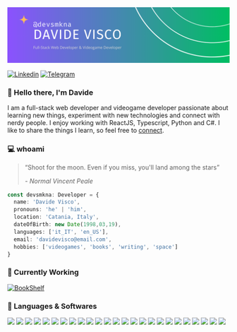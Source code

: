 <img src="./devsmkna-banner.png" />

[![Linkedin](https://img.shields.io/badge/linkedin-8B53FE?style=for-the-badge&logo=linkedin&logoColor=F7F7F7&link=https://www.linkedin.com/in/viscod/)](https://www.linkedin.com/in/viscod/)
[![Telegram](https://img.shields.io/badge/telegram-7167E1?style=for-the-badge&logo=telegram&logoColor=F7F7F7&link=https://t.me/deusmakina)](https://t.me/deusmakina)
<!-- [![NPM](https://img.shields.io/badge/-587BC5?style=for-the-badge&logo=npm&logoColor=F7F7F7&link=https://t.me/deusmakina)](https://t.me/deusmakina) -->

### 👋 Hello there, I'm Davide

I am a full-stack web developer and videogame developer passionate about learning new things, experiment with new technologies and connect with nerdy people. I enjoy working with ReactJS, Typescript, Python and C#. I like to share the things I learn, so feel free to <a href="mailto:davidevisco@email.com?subject=Nice%20to%20meet%20you%20|%20devsmkna%20Github%20README">connect</a>.

### 💻 whoami

> “Shoot for the moon. Even if you miss, you'll land among the stars”
> 
> <cite>- Normal Vincent Peale</cite>

```typescript
const devsmkna: Developer = {
  name: 'Davide Visco',
  pronouns: 'he' | 'him',
  location: 'Catania, Italy',
  dateOfBirth: new Date(1998,03,19),
  languages: ['it_IT', 'en_US'],
  email: 'davidevisco@email.com',
  hobbies: ['videogames', 'books', 'writing', 'space']
}
```

### 🌱 Currently Working

[![BookShelf](https://github-readme-stats.vercel.app/api/pin/?username=devsmkna&repo=bookshelf&theme=swift)](https://github.com/devsmkna/bookshelf)

### 💬 Languages & Softwares
<div>
<img src="https://img.shields.io/badge/javascript-F7F7F7?style=for-the-badge&logo=javascript&logoColor=8B53FE">
<img src="https://img.shields.io/badge/html-F7F7F7?style=for-the-badge&logo=html5&logoColor=8B53FE">
<img src="https://img.shields.io/badge/css-F7F7F7?style=for-the-badge&logo=css3&logoColor=8B53FE">
<img src="https://img.shields.io/badge/sass-F7F7F7?style=for-the-badge&logo=sass&logoColor=8B53FE">
<img src="https://img.shields.io/badge/bootstrap-F7F7F7?style=for-the-badge&logo=bootstrap&logoColor=8B53FE">
<img src="https://img.shields.io/badge/tailwind-F7F7F7?style=for-the-badge&logo=tailwindcss&logoColor=8B53FE">
<img src="https://img.shields.io/badge/reactjs-F7F7F7?style=for-the-badge&logo=react&logoColor=8B53FE">
<img src="https://img.shields.io/badge/nextjs-F7F7F7?style=for-the-badge&logo=nextdotjs&logoColor=8B53FE">
<img src="https://img.shields.io/badge/vuejs-F7F7F7?style=for-the-badge&logo=vuedotjs&logoColor=8B53FE">
<img src="https://img.shields.io/badge/typescript-F7F7F7?style=for-the-badge&logo=typescript&logoColor=8B53FE">
<img src="https://img.shields.io/badge/nodejs-F7F7F7?style=for-the-badge&logo=nodedotjs&logoColor=8B53FE">
<img src="https://img.shields.io/badge/php-F7F7F7?style=for-the-badge&logo=php&logoColor=8B53FE">
<img src="https://img.shields.io/badge/mongodb-F7F7F7?style=for-the-badge&logo=mongodb&logoColor=8B53FE">
<img src="https://img.shields.io/badge/mysql-F7F7F7?style=for-the-badge&logo=mysql&logoColor=8B53FE">
<img src="https://img.shields.io/badge/c-F7F7F7?style=for-the-badge&logo=c&logoColor=8B53FE">
<img src="https://img.shields.io/badge/c++-F7F7F7?style=for-the-badge&logo=cplusplus&logoColor=8B53FE">
<img src="https://img.shields.io/badge/c%23-F7F7F7?style=for-the-badge&logo=csharp&logoColor=8B53FE">
<img src="https://img.shields.io/badge/java-F7F7F7?style=for-the-badge&logo=oracle&logoColor=8B53FE">
<img src="https://img.shields.io/badge/python-F7F7F7?style=for-the-badge&logo=python&logoColor=8B53FE">
<img src="https://img.shields.io/badge/dart-F7F7F7?style=for-the-badge&logo=dart&logoColor=8B53FE">
<img src="https://img.shields.io/badge/blender-F7F7F7?style=for-the-badge&logo=blender&logoColor=8B53FE">
<img src="https://img.shields.io/badge/unity-F7F7F7?style=for-the-badge&logo=unity&logoColor=8B53FE">
<img src="https://img.shields.io/badge/figma-F7F7F7?style=for-the-badge&logo=figma&logoColor=8B53FE">
<img src="https://img.shields.io/badge/gimp-F7F7F7?style=for-the-badge&logo=gimp&logoColor=8B53FE">
<img src="https://img.shields.io/badge/slack-F7F7F7?style=for-the-badge&logo=slack&logoColor=8B53FE">
</div>
<!--
**devsmkna/devsmkna** is a ✨ _special_ ✨ repository because its `README.md` (this file) appears on your GitHub profile.

Here are some ideas to get you started:

- 🔭 I’m currently working on ...
- 🌱 I’m currently learning ...
- 👯 I’m looking to collaborate on ...
- 🤔 I’m looking for help with ...
- 💬 Ask me about ...
- 📫 How to reach me: ...
- 😄 Pronouns: ...
- ⚡ Fun fact: ...
-->
